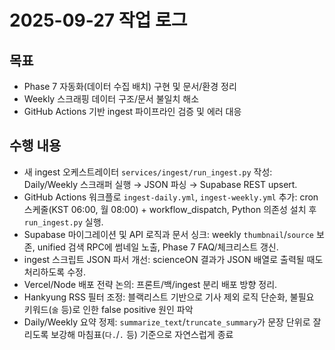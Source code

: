 # 2025-09-27 작업 로그

## 목표

- Phase 7 자동화(데이터 수집 배치) 구현 및 문서/환경 정리
- Weekly 스크래핑 데이터 구조/문서 불일치 해소
- GitHub Actions 기반 ingest 파이프라인 검증 및 에러 대응

## 수행 내용

- 새 ingest 오케스트레이터 `services/ingest/run_ingest.py` 작성: Daily/Weekly 스크래퍼 실행 → JSON 파싱 → Supabase REST upsert.
- GitHub Actions 워크플로 `ingest-daily.yml`, `ingest-weekly.yml` 추가: cron 스케줄(KST 06:00, 월 08:00) + workflow_dispatch, Python 의존성 설치 후 `run_ingest.py` 실행.
- Supabase 마이그레이션 및 API 로직과 문서 싱크: weekly `thumbnail`/`source` 보존, unified 검색 RPC에 썸네일 노출, Phase 7 FAQ/체크리스트 갱신.
- ingest 스크립트 JSON 파서 개선: scienceON 결과가 JSON 배열로 출력될 때도 처리하도록 수정.
- Vercel/Node 배포 전략 논의: 프론트/백/ingest 분리 배포 방향 정리.
- Hankyung RSS 필터 조정: 블랙리스트 기반으로 기사 제외 로직 단순화, 불필요 키워드(`술` 등)로 인한 false positive 원인 파악
- Daily/Weekly 요약 정제: `summarize_text`/`truncate_summary`가 문장 단위로 잘리도록 보강해 마침표(`다.`/`.` 등) 기준으로 자연스럽게 종료
